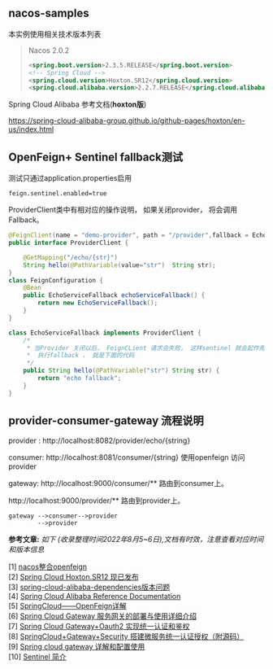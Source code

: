 ## nacos-samples

本实例使用相关技术版本列表

>  Nacos 2.0.2
>
> ```xml
> <spring.boot.version>2.3.5.RELEASE</spring.boot.version>
> <!-- Spring Cloud -->
> <spring.cloud.version>Hoxton.SR12</spring.cloud.version>
> <spring.cloud.alibaba.version>2.2.7.RELEASE</spring.cloud.alibaba.version>
> ```

Spring Cloud Alibaba 参考文档(**hoxton版**)

https://spring-cloud-alibaba-group.github.io/github-pages/hoxton/en-us/index.html

## OpenFeign+ Sentinel  fallback测试

测试只通过application.properties启用

```properties
feign.sentinel.enabled=true
```

ProviderClient类中有相对应的操作说明， 如果关闭provider， 将会调用Fallback。
```java
@FeignClient(name = "demo-provider", path = "/provider",fallback = EchoServiceFallback.class, configuration = FeignConfiguration.class)
public interface ProviderClient {

    @GetMapping("/echo/{str}")
    String hello(@PathVariable(value="str")  String str);
}
class FeignConfiguration {
    @Bean
    public EchoServiceFallback echoServiceFallback() {
        return new EchoServiceFallback();
    }
}

class EchoServiceFallback implements ProviderClient {
    /*
     * 当Provider 关闭以后， FeignCLient 请求会失败， 这样sentinel 就会起作用
     *  执行fallback ， 就是下面的代码
     */
    public String hello(@PathVariable("str") String str) {
        return "echo fallback";
    }
}
```

## provider-consumer-gateway 流程说明

provider : http://localhost:8082/provider/echo/{string}

consumer: http://localhost:8081/consumer/{string}  使用openfeign 访问provider

gateway: 
http://localhost:9000/consumer/**  路由到consumer上。 

http://localhost:9000/provider/**  路由到provider上。 

```text
gateway -->consumer-->provider
        -->provider 
```



**参考文章:**
*如下 (收录整理时间2022年8月5~6日),文档有时效，注意查看对应时间和版本信息*

[1]   [nacos整合openfeign](https://www.jianshu.com/p/5f01ade994da)  
[2]   [Spring Cloud Hoxton.SR12 现已发布](https://www.xujun.org/note-136263.html)  
[3]   [spring-cloud-alibaba-dependencies版本问题](https://blog.51cto.com/u_15076224/3865887)  
[4]   [Spring Cloud Alibaba Reference Documentation](https://spring-cloud-alibaba-group.github.io/github-pages/hoxton/en-us/index.html)  
[5]   [SpringCloud——OpenFeign详解](https://blog.csdn.net/weixin_50616848/article/details/124540101)  
[6]   [Spring Cloud Gateway 服务网关的部署与使用详细介绍](https://blog.csdn.net/a745233700/article/details/122917167)  
[7]   [Spring Cloud Gateway+Oauth2 实现统一认证和鉴权](https://blog.csdn.net/const_/article/details/123742701)  
[8]   [SpringCloud+Gateway+Security 搭建微服务统一认证授权（附源码）](https://zhuanlan.zhihu.com/p/521038718)  
[9]   [Spring cloud gateway 详解和配置使用](https://zhuanlan.zhihu.com/p/354236947)  
[10] [Sentinel 简介](https://zhuanlan.zhihu.com/p/364009727)  

